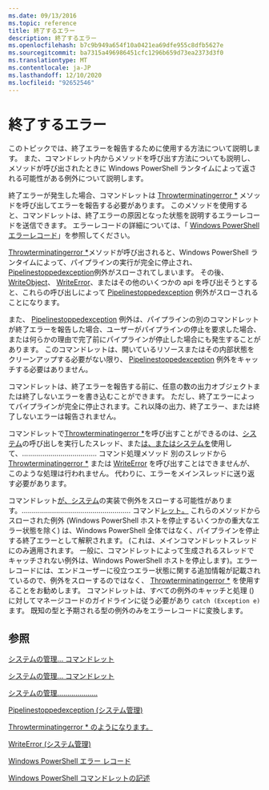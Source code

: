 ```yaml
---
ms.date: 09/13/2016
ms.topic: reference
title: 終了するエラー
description: 終了するエラー
ms.openlocfilehash: b7c9b949a654f10a0421ea69dfe955c8dfb5627e
ms.sourcegitcommit: ba7315a496986451cfc1296b659d73ea2373d3f0
ms.translationtype: MT
ms.contentlocale: ja-JP
ms.lasthandoff: 12/10/2020
ms.locfileid: "92652546"
---
```

# <a name="terminating-errors"></a>終了するエラー

このトピックでは、終了エラーを報告するために使用する方法について説明します。 また、コマンドレット内からメソッドを呼び出す方法についても説明し、メソッドが呼び出されたときに Windows PowerShell ランタイムによって返される可能性がある例外について説明します。

終了エラーが発生した場合、コマンドレットは [Throwterminatingerror *](/dotnet/api/System.Management.Automation.Cmdlet.ThrowTerminatingError) メソッドを呼び出してエラーを報告する必要があります。 このメソッドを使用すると、コマンドレットは、終了エラーの原因となった状態を説明するエラーレコードを送信できます。 エラーレコードの詳細については、「 [Windows PowerShell エラーレコード](./windows-powershell-error-records.md)」を参照してください。

[Throwterminatingerror *](/dotnet/api/System.Management.Automation.Cmdlet.ThrowTerminatingError)メソッドが呼び出されると、Windows PowerShell ランタイムによって、パイプラインの実行が完全に停止され、 [Pipelinestoppedexception](/dotnet/api/System.Management.Automation.PipelineStoppedException)例外がスローされてしまいます。 その後、 [WriteObject](/dotnet/api/System.Management.Automation.Cmdlet.WriteObject)、 [WriteError](/dotnet/api/System.Management.Automation.Cmdlet.WriteError)、またはその他のいくつかの api を呼び出そうとすると、これらの呼び出しによって [Pipelinestoppedexception](/dotnet/api/System.Management.Automation.PipelineStoppedException) 例外がスローされることになります。

また、 [Pipelinestoppedexception](/dotnet/api/System.Management.Automation.PipelineStoppedException) 例外は、パイプラインの別のコマンドレットが終了エラーを報告した場合、ユーザーがパイプラインの停止を要求した場合、または何らかの理由で完了前にパイプラインが停止した場合にも発生することがあります。 このコマンドレットは、開いているリソースまたはその内部状態をクリーンアップする必要がない限り、 [Pipelinestoppedexception](/dotnet/api/System.Management.Automation.PipelineStoppedException) 例外をキャッチする必要はありません。

コマンドレットは、終了エラーを報告する前に、任意の数の出力オブジェクトまたは終了しないエラーを書き込むことができます。 ただし、終了エラーによってパイプラインが完全に停止されます。これ以降の出力、終了エラー、または終了しないエラーは報告されません。

コマンドレットで[Throwterminatingerror *](/dotnet/api/System.Management.Automation.Cmdlet.ThrowTerminatingError)を呼び出すことができるのは、[システム](/dotnet/api/System.Management.Automation.Cmdlet.BeginProcessing)の呼び出しを実行したスレッド、また[は、また](/dotnet/api/System.Management.Automation.Cmdlet.ProcessRecord)[はシステムを](/dotnet/api/System.Management.Automation.Cmdlet.EndProcessing)使用して、..................................... コマンド処理メソッド 別のスレッドから [Throwterminatingerror *](/dotnet/api/System.Management.Automation.Cmdlet.ThrowTerminatingError) または [WriteError](/dotnet/api/System.Management.Automation.Cmdlet.WriteError) を呼び出すことはできませんが、このような処理は行われません。 代わりに、エラーをメインスレッドに送り返す必要があります。

コマンドレット[が、](/dotnet/api/System.Management.Automation.Cmdlet.ProcessRecord)[システム](/dotnet/api/System.Management.Automation.Cmdlet.BeginProcessing)の実装で例外をスローする可能性があります。...................................................... コマンド[レット。](/dotnet/api/System.Management.Automation.Cmdlet.EndProcessing) これらのメソッドからスローされた例外 (Windows PowerShell ホストを停止するいくつかの重大なエラー状態を除く) は、Windows PowerShell 全体ではなく、パイプラインを停止する終了エラーとして解釈されます。 (これは、メインコマンドレットスレッドにのみ適用されます。 一般に、コマンドレットによって生成されるスレッドでキャッチされない例外は、Windows PowerShell ホストを停止します)。エラーレコードには、エンドユーザーに役立つエラー状態に関する追加情報が記載されているので、例外をスローするのではなく、 [Throwterminatingerror *](/dotnet/api/System.Management.Automation.Cmdlet.ThrowTerminatingError) を使用することをお勧めします。 コマンドレットは、すべての例外のキャッチと処理 () に対してマネージコードのガイドラインに従う必要があり `catch (Exception e)` ます。 既知の型と予期される型の例外のみをエラーレコードに変換します。

## <a name="see-also"></a>参照

[システムの管理... コマンドレット](/dotnet/api/System.Management.Automation.Cmdlet.BeginProcessing)

[システムの管理... コマンドレット](/dotnet/api/System.Management.Automation.Cmdlet.EndProcessing)

[システムの管理....................](/dotnet/api/System.Management.Automation.Cmdlet.ProcessRecord)

[Pipelinestoppedexception (システム管理)](/dotnet/api/System.Management.Automation.PipelineStoppedException)

[Throwterminatingerror * のようになります。](/dotnet/api/System.Management.Automation.Cmdlet.ThrowTerminatingError)

[WriteError (システム管理)](/dotnet/api/System.Management.Automation.Cmdlet.WriteError)

[Windows PowerShell エラー レコード](./windows-powershell-error-records.md)

[Windows PowerShell コマンドレットの記述](./writing-a-windows-powershell-cmdlet.md)
